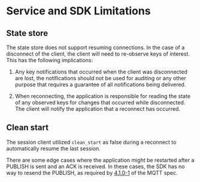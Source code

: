 # Service and SDK Limitations

## State store

The state store does not support resuming connections. In the case of a disconnect of the client, the client will need to re-observe keys of interest. This has the following implications:

1. Any key notifications that occurred when the client was disconnected are lost, the notifications should not be used for auditing or any other purpose that requires a guarantee of all notifications being delivered.

1. When reconnecting, the application is responsible for reading the state of any observed keys for changes that occurred while disconnected. The client will notify the application that a reconnect has occurred.

## Clean start

The session client utilized `clean_start` as false during a reconnect to automatically resume the last session. 

There are some edge cases where the application might be restarted after a PUBLISH is sent and an ACK is received. In these cases, the SDK has no way to resend the PUBLISH, as required by [4.1.0-1](https://docs.oasis-open.org/mqtt/mqtt/v5.0/os/mqtt-v5.0-os.html#_Toc3901231) of the MQTT spec.
